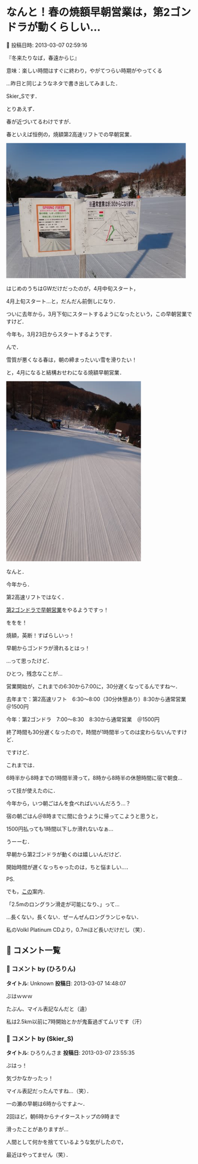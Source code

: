 # なんと！春の焼額早朝営業は，第2ゴンドラが動くらしい…

📅 投稿日時: 2013-03-07 02:59:16

『冬来たりなば，春遠からじ』


意味：楽しい時間はすぐに終わり，やがてつらい時期がやってくる





…昨日と同じようなネタで書き出してみました．


Skier_Sです．





とりあえず．


春が近づいてるわけですが．





春といえば恒例の，焼額第2高速リフトでの早朝営業．




![ea01426c26b005b1844a8f71cb293f88.jpg](images/ea01426c26b005b1844a8f71cb293f88.jpg)




はじめのうちはGWだけだったのが，4月中旬スタート，


4月上旬スタート…と，だんだん前倒しになり．


ついに去年から，3月下旬にスタートするようになったという，この早朝営業ですけど．


今年も，3月23日からスタートするようです．





んで．


雪質が悪くなる春は，朝の締まったいい雪を滑りたい！


と，4月になると結構おせわになる焼額早朝営業．




![ebbb0e4fcedb0a5ad8d7921535461a68.jpg](images/ebbb0e4fcedb0a5ad8d7921535461a68.jpg)




なんと．


今年から．


第2高速リフトではなく．


[第2ゴンドラで早朝営業](http://blog.princehotels.co.jp/yakebi/2013/03/post_1059.html)をやるようですっ！


ををを！


焼額，英断！すばらしいっ！


早朝からゴンドラが滑れるとはっ！





…って思ったけど．


ひとつ，残念なことが…





営業開始が，これまでの6:30から7:00に，30分遅くなってるんですね～．





去年まで：第2高速リフト　6:30～8:00（30分休憩あり）8:30から通常営業　＠1500円


今年：第2ゴンドラ　7:00～8:30　8:30から通常営業　＠1500円





終了時間も30分遅くなったので，時間が1時間半ってのは変わらないんですけど．


ですけど．


これまでは．


6時半から8時までの1時間半滑って，8時から8時半の休憩時間に宿で朝食…


って技が使えたのに．


今年から，いつ朝ごはんを食べればいいんだろう…？


宿の朝ごはん＠8時までに間に合うように帰ってこようと思うと，


1500円払っても1時間以下しか滑れないなぁ…





うーーむ．


早朝から第2ゴンドラが動くのは嬉しいんだけど．


開始時間が遅くなっちゃったのは，ちと悩ましい…．





PS.


でも，[この](http://blog.princehotels.co.jp/yakebi/2013/03/post_1059.html)案内．


「2.5mのロングラン滑走が可能になり、」って…


…長くない，長くない．ぜーんぜんロングランじゃない．


私のVolkl Platinum CDより，0.7mほど長いだけだし（笑）．

## 💬 コメント一覧

### 💬 コメント by (ひろりん)
**タイトル**: Unknown
**投稿日**: 2013-03-07 14:48:07

ぶはｗｗｗ

たぶん、マイル表記なんだと（違）

私は2.5km以前に7時開始とかが鬼畜過ぎてムリです（汗）

### 💬 コメント by (Skier_S)
**タイトル**: ひろりんさま
**投稿日**: 2013-03-07 23:55:35

ぶはっ！

気づかなかったっ！

マイル表記だったんですね…（笑）．



一の瀬の早朝は6時からですよ～．

2回ほど，朝6時からナイターストップの9時まで

滑ったことがありますが…

人間として何かを捨てているような気がしたので，

最近はやってません（笑）．

